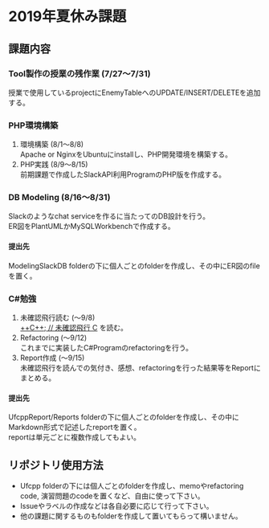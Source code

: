 # 2019年夏休み課題
## 課題内容
### Tool製作の授業の残作業 (7/27〜7/31)
授業で使用しているprojectにEnemyTableへのUPDATE/INSERT/DELETEを追加する。  

### PHP環境構築
1. 環境構築 (8/1〜8/8)  
  Apache or NginxをUbuntuにinstallし、PHP開発環境を構築する。
2. PHP実践 (8/9〜8/15)  
  前期課題で作成したSlackAPI利用ProgramのPHP版を作成する。

### DB Modeling (8/16〜8/31)
  Slackのようなchat serviceを作るに当たってのDB設計を行う。  
  ER図をPlantUMLかMySQLWorkbenchで作成する。

#### 提出先  
  ModelingSlackDB folderの下に個人ごとのfolderを作成し、その中にER図のfileを置く。
  
### C#勉強
1. 未確認飛行読む (〜9/8)  
  [++C++; // 未確認飛行 C](https://ufcpp.net/) を読む。
2. Refactoring (〜9/12)  
  これまでに実装したC#Programのrefactoringを行う。
3. Report作成 (〜9/15)  
  未確認飛行を読んでの気付き、感想、refactoringを行った結果等をReportにまとめる。

#### 提出先  
UfcppReport/Reports folderの下に個人ごとのfolderを作成し、その中にMarkdown形式で記述したreportを置く。  
reportは単元ごとに複数作成してもよい。

## リポジトリ使用方法
- Ufcpp folderの下には個人ごとのfolderを作成し、memoやrefactoring code, 演習問題のcodeを置くなど、自由に使って下さい。
- Issueやラベルの作成などは各自必要に応じて行って下さい。
- 他の課題に関するものもfolderを作成して置いてもらって構いません。